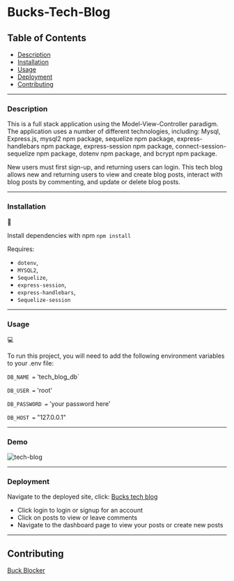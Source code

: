# Bucks-Tech-Blog

## Table of Contents

- [Description](#Description)
- [Installation](#installation)
- [Usage](#usage)
- [Deployment](#deployment)
- [Contributing](#Contributing)

---

### Description

This is a full stack application using the Model-View-Controller paradigm. The application uses a number of different technologies, including: Mysql, Express.js, mysql2 npm package, sequelize npm package, express-handlebars npm package, express-session npm package, connect-session-sequelize npm package, dotenv npm package, and bcrypt npm package.

New users must first sign-up, and returning users can login.
This tech blog allows new and returning users to view and create blog posts, interact with blog posts by commenting, and update or delete blog posts.


---

### Installation

💾

Install dependencies with npm
`npm install`

Requires:

- `dotenv`,
- `MYSQL2`,
- `Sequelize`,
- `express-session`,
- `express-handlebars`,
- `Sequelize-session`

---

### Usage

💻

To run this project, you will need to add the following environment variables to your .env file:

`DB_NAME =` 'tech_blog_db`

`DB_USER =` 'root'

`DB_PASSWORD =` 'your password here'

`DB_HOST =` "127.0.0.1"

---

### Demo

![tech-blog](https://github.com/bucknorris336/Bucks-Tech-Blog/assets/62455130/5d23aaf8-58ae-4aaa-9c22-08fccb613131)

---

### Deployment

Navigate to the deployed site, click: [Bucks tech blog](https://bucks-tech-blog.herokuapp.com/)

* Click login to login or signup for an account
* Click on posts to view or leave comments
* Navigate to the dashboard page to view your posts or create new posts

---

## Contributing

[Buck Blocker](https://github.com/bucknorris336)
